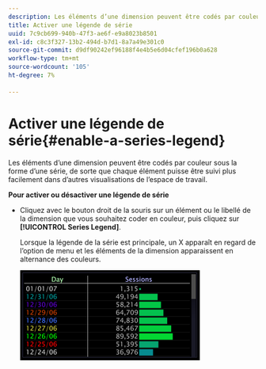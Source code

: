 ```yaml
---
description: Les éléments d’une dimension peuvent être codés par couleur sous la forme d’une série, de sorte que chaque élément puisse être suivi plus facilement dans d’autres visualisations de l’espace de travail.
title: Activer une légende de série
uuid: 7c9cb699-940b-47f3-ae6f-e9a8023b8501
exl-id: c8c3f327-13b2-494d-b7d1-8a7a49e301c0
source-git-commit: d9df90242ef96188f4e4b5e6d04cfef196b0a628
workflow-type: tm+mt
source-wordcount: '105'
ht-degree: 7%

---
```


# Activer une légende de série{#enable-a-series-legend}

Les éléments d’une dimension peuvent être codés par couleur sous la forme d’une série, de sorte que chaque élément puisse être suivi plus facilement dans d’autres visualisations de l’espace de travail.

**Pour activer ou désactiver une légende de série**

* Cliquez avec le bouton droit de la souris sur un élément ou le libellé de la dimension que vous souhaitez coder en couleur, puis cliquez sur **[!UICONTROL Series Legend]**.

   Lorsque la légende de la série est principale, un X apparaît en regard de l’option de menu et les éléments de la dimension apparaissent en alternance des couleurs.

   ![](assets/vis_Graph_SeriesLegend.png)
